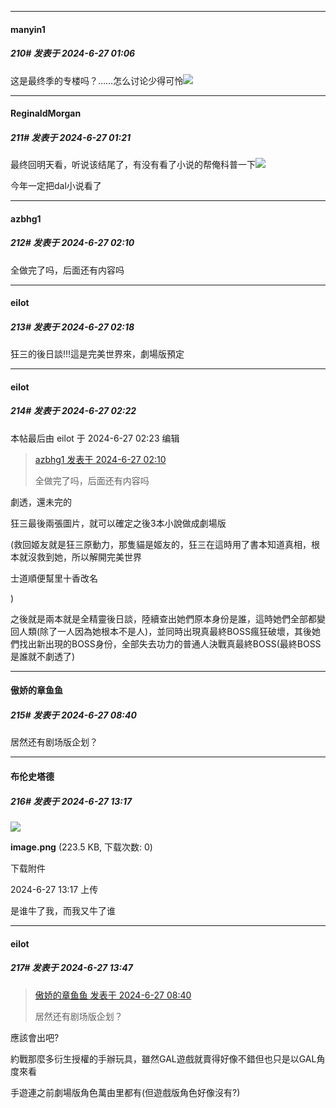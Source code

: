 ﻿
*****

####  manyin1  
##### 210#       发表于 2024-6-27 01:06

这是最终季的专楼吗？……怎么讨论少得可怜<img src="https://static.saraba1st.com/image/smiley/face2017/107.png" referrerpolicy="no-referrer">


*****

####  ReginaldMorgan  
##### 211#       发表于 2024-6-27 01:21

最终回明天看，听说该结尾了，有没有看了小说的帮俺科普一下<img src="https://static.saraba1st.com/image/smiley/face2017/075.png" referrerpolicy="no-referrer">

今年一定把dal小说看了


*****

####  azbhg1  
##### 212#       发表于 2024-6-27 02:10

全做完了吗，后面还有内容吗


*****

####  eilot  
##### 213#       发表于 2024-6-27 02:18

狂三的後日談!!!這是完美世界來，劇場版預定


*****

####  eilot  
##### 214#       发表于 2024-6-27 02:22

 本帖最后由 eilot 于 2024-6-27 02:23 编辑 
<blockquote><a href="httphttps://bbs.saraba1st.com/2b/forum.php?mod=redirect&amp;goto=findpost&amp;pid=65394852&amp;ptid=1991734" target="_blank">azbhg1 发表于 2024-6-27 02:10</a>

全做完了吗，后面还有内容吗</blockquote>
劇透，還未完的

狂三最後兩張圖片，就可以確定之後3本小說做成劇場版

(救回姬友就是狂三原動力，那隻貓是姬友的，狂三在這時用了書本知道真相，根本就沒救到她，所以解開完美世界

士道順便幫里十香改名

)

之後就是兩本就是全精靈後日談，陸續查出她們原本身份是誰，這時她們全部都變回人類(除了一人因為她根本不是人)，並同時出現真最終BOSS瘋狂破壞，其後她們找出新出現的BOSS身份，全部失去功力的普通人決戰真最終BOSS(最終BOSS是誰就不劇透了)


*****

####  傲娇的章鱼鱼  
##### 215#       发表于 2024-6-27 08:40

居然还有剧场版企划？


*****

####  布伦史塔德  
##### 216#       发表于 2024-6-27 13:17

<img src="https://img.saraba1st.com/forum/202406/27/131713b2cnui2qixu2vu15.png" referrerpolicy="no-referrer">

<strong>image.png</strong> (223.5 KB, 下载次数: 0)

下载附件

2024-6-27 13:17 上传

是谁牛了我，而我又牛了谁


*****

####  eilot  
##### 217#       发表于 2024-6-27 13:47

<blockquote><a href="httphttps://bbs.saraba1st.com/2b/forum.php?mod=redirect&amp;goto=findpost&amp;pid=65395679&amp;ptid=1991734" target="_blank">傲娇的章鱼鱼 发表于 2024-6-27 08:40</a>

居然还有剧场版企划？</blockquote>
應該會出吧?

約戰那麼多衍生授權的手辦玩具，雖然GAL遊戲就賣得好像不錯但也只是以GAL角度來看

手遊連之前劇場版角色萬由里都有(但遊戲版角色好像沒有?)

